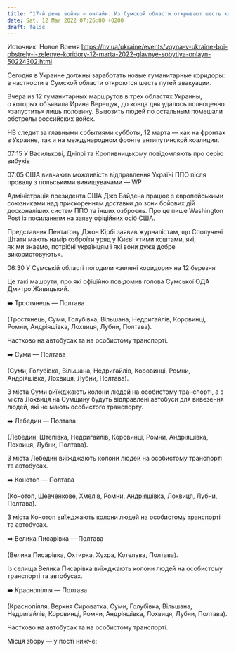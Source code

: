 ```yaml
---
title: "17-й день войны — онлайн. Из Сумской области открывают шесть коридоров, в ООН опровергли ложь РФ о «биологическом оружии» в Украине"
date: Sat, 12 Mar 2022 07:26:00 +0200
draft: false
---
```

Источник: Новое Время https://nv.ua/ukraine/events/voyna-v-ukraine-boi-obstrely-i-zelenye-koridory-12-marta-2022-glavnye-sobytiya-onlayn-50224302.html


Сегодня в Украине должны заработать новые гуманитарные коридоры: в частности в Сумской области откроются шесть путей эвакуации.

Вчера из 12 гуманитарных маршрутов в трех областях Украины, о которых объявила Ирина Верещук, до конца дня удалось полноценно «запустить» лишь половину. Вывозить людей по остальным помешали обстрелы российских войск.

НВ следит за главными событиями субботы, 12 марта — как на фронтах в Украине, так и на международном фронте антипутинской коалиции.

07:15 У Василькові, Дніпрі та Кропивницькому повідомляють про серію вибухів 

07:05 США вивчають можливість відправлення Україні ППО після провалу з польськими винищувачами — WP

Адміністрація президента США Джо Байдена працює з європейськими союзниками над прискоренням доставки до зони бойових дій досконаліших систем ППО та інших озброєнь. Про це пише Washington Post із посиланням на заяву офіційних осіб США.

Представник Пентагону Джон Кірбі заявив журналістам, що Сполучені Штати мають намір озброїти уряд у Києві «тими коштами, які, як ми знаємо, потрібні українцям і які вони дуже добре використовують».

06:30 У Сумській області погодили «зелені коридори» на 12 березня

Це такі машрути, про які офіційно повідомив голова Сумської ОДА Дмитро Живицький.

➡️ Тростянець — Полтава 

(Тростянець, Суми, Голубівка, Вільшана, Недригайлів, Коровинці, Ромни, Андріяшівка, Лохвиця, Лубни, Полтава). 

Частково на автобусах та на особистому транспорті.

➡️ Суми — Полтава 

(Суми, Голубівка, Вільшана, Недригайлів, Коровинці, Ромни, Андріяшівка, Лохвиця, Лубни, Полтава). 

З міста Суми виїжджають колони людей на особистому транспорті, а з міста Лохвиця на Сумщину будуть відправлені автобуси для вивезення людей, які не мають особистого транспорту.

➡️ Лебедин — Полтава 

(Лебедин, Штепівка, Недригайлів, Коровинці, Ромни, Андріяшівка, Лохвиця, Лубни, Полтава). 

З міста Лебедин виїжджають колони людей на особистому транспорті та автобусах.

➡️ Конотоп — Полтава 

(Конотоп, Шевченкове, Хмелів, Ромни, Андріяшівка, Лохвиця, Лубни, Полтава). 

З міста Конотоп виїжджають колони людей на особистому транспорті та автобусах.

➡️ Велика Писарівка — Полтава 

(Велика Писарівка, Охтирка, Хухра, Котельва, Полтава). 

Із селища Велика Писарівка виїжджають колони людей на особистому транспорті та автобусах.

➡️ Краснопілля — Полтава 

(Краснопілля, Верхня Сироватка, Суми, Голубівка, Вільшана, Недригайлів, Коровинці, Ромни, Андріяшівка, Лохвиця, Лубни, Полтава). 



Частково на автобусах та на особистому транспорті.

Місця збору — у пості нижче:
